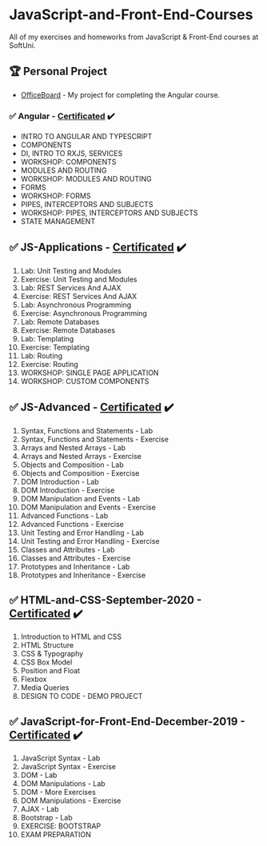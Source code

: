 # JavaScript-and-Front-End-Courses
All of my exercises and homeworks from JavaScript & Front-End courses at SoftUni.

## :trophy: Personal Project
- [OfficeBoard](https://github.com/marinakolova/OfficeBoard) - My project for completing the Angular course.

### :white_check_mark: Angular - [Certificated](https://softuni.bg/Certificates/Details/113320/6c021abb) :heavy_check_mark:
- INTRO TO ANGULAR AND TYPESCRIPT
- COMPONENTS
- DI, INTRO TO RXJS, SERVICES
- WORKSHOP: COMPONENTS
- MODULES AND ROUTING
- WORKSHOP: MODULES AND ROUTING
- FORMS
- WORKSHOP: FORMS
- PIPES, INTERCEPTORS AND SUBJECTS
- WORKSHOP: PIPES, INTERCEPTORS AND SUBJECTS
- STATE MANAGEMENT

## :white_check_mark: JS-Applications - [Certificated](https://softuni.bg/Certificates/Details/105595/c2b35bf2) :heavy_check_mark:
01. Lab: Unit Testing and Modules
02. Exercise: Unit Testing and Modules
03. Lab: REST Services And AJAX
04. Exercise: REST Services And AJAX
05. Lab: Asynchronous Programming
06. Exercise: Asynchronous Programming
07. Lab: Remote Databases
08. Exercise: Remote Databases
09. Lab: Templating
10. Exercise: Templating
11. Lab: Routing
12. Exercise: Routing
13. WORKSHOP: SINGLE PAGE APPLICATION
14. WORKSHOP: CUSTOM COMPONENTS

## :white_check_mark: JS-Advanced - [Certificated](https://softuni.bg/Certificates/Details/103937/77dd36f6) :heavy_check_mark:
01. Syntax, Functions and Statements - Lab
02. Syntax, Functions and Statements - Exercise
03. Arrays and Nested Arrays - Lab
04. Arrays and Nested Arrays - Exercise
05. Objects and Composition - Lab
06. Objects and Composition - Exercise
07. DOM Introduction - Lab
08. DOM Introduction - Exercise
09. DOM Manipulation and Events - Lab
10. DOM Manipulation and Events - Exercise
11. Advanced Functions - Lab
12. Advanced Functions - Exercise
13. Unit Testing and Error Handling - Lab
14. Unit Testing and Error Handling - Exercise
15. Classes and Attributes - Lab
16. Classes and Attributes - Exercise
17. Prototypes and Inheritance - Lab
18. Prototypes and Inheritance - Exercise

## :white_check_mark: HTML-and-CSS-September-2020 - [Certificated](https://softuni.bg/certificates/details/91357/bf50c0c6) :heavy_check_mark:
01. Introduction to HTML and CSS
02. HTML Structure
03. CSS & Typography
04. CSS Box Model	
05. Position and Float
06. Flexbox
07. Media Queries
08. DESIGN TO CODE - DEMO PROJECT

## :white_check_mark: JavaScript-for-Front-End-December-2019 - [Certificated](https://softuni.bg/certificates/details/76257/c5033f87) :heavy_check_mark:
01. JavaScript Syntax - Lab
02. JavaScript Syntax - Exercise
03. DOM - Lab
04. DOM Manipulations - Lab
05. DOM - More Exercises
06. DOM Manipulations - Exercise
07. AJAX - Lab
08. Bootstrap - Lab
09. EXERCISE: BOOTSTRAP
10. EXAM PREPARATION
